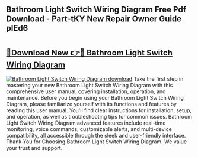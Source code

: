 ## Bathroom Light Switch Wiring Diagram Free Pdf Download - Part-tKY New Repair Owner Guide plEd6

# <h2><a href="http://dfhl23.blite.top/?on=Bathroom+Light+Switch+Wiring+Diagram">🔗Download New 👉🔴 Bathroom Light Switch Wiring Diagram</a></h2>

[![Bathroom Light Switch Wiring Diagram download](https://i.imgur.com/lujVjoI.png)](http://dfhl23.blite.top/?on=Bathroom+Light+Switch+Wiring+Diagram)
Take the first step in mastering your new Bathroom Light Switch Wiring Diagram with this comprehensive user manual, covering installation, operation, and maintenance. Before you begin using your Bathroom Light Switch Wiring Diagram, please familiarize yourself with its functions and features by reading this user manual. You'll find clear instructions for installation, setup, and operation, as well as troubleshooting tips for common issues. Bathroom Light Switch Wiring Diagram advanced features include real-time monitoring, voice commands, customizable alerts, and multi-device compatibility, all accessible through the sleek and user-friendly interface. Thank You for Choosing Bathroom Light Switch Wiring Diagram. We value your trust and support.
